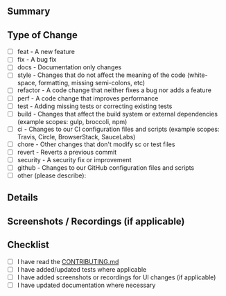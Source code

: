 ## Summary

## Type of Change

- [ ] feat - A new feature
- [ ] fix - A bug fix
- [ ] docs - Documentation only changes
- [ ] style - Changes that do not affect the meaning of the code (white-space, formatting, missing semi-colons, etc)
- [ ] refactor - A code change that neither fixes a bug nor adds a feature
- [ ] perf - A code change that improves performance
- [ ] test - Adding missing tests or correcting existing tests
- [ ] build - Changes that affect the build system or external dependencies (example scopes: gulp, broccoli, npm)
- [ ] ci - Changes to our Cl configuration files and scripts (example scopes: Travis, Circle, BrowserStack, SauceLabs)
- [ ] chore - Other changes that don't modify sc or test files
- [ ] revert - Reverts a previous commit
- [ ] security - A security fix or improvement
- [ ] github - Changes to our GitHub configuration files and scripts
- [ ] other (please describe):

## Details

## Screenshots / Recordings (if applicable)

## Checklist

- [ ] I have read the [CONTRIBUTING.md](../CONTRIBUTING.md)
- [ ] I have added/updated tests where applicable
- [ ] I have added screenshots or recordings for UI changes (if applicable)
- [ ] I have updated documentation where necessary
